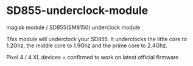 # SD855-underclock-module
magisk module / SD855(SM8150) underclock module


This module will underclock your SD855. It underclocks the little core to 1.2Ghz, the middle core to 1.9Ghz and the prime core to 2.4Ghz.


Pixel 4 / 4 XL devices + confirmed to work on latest official firmware

